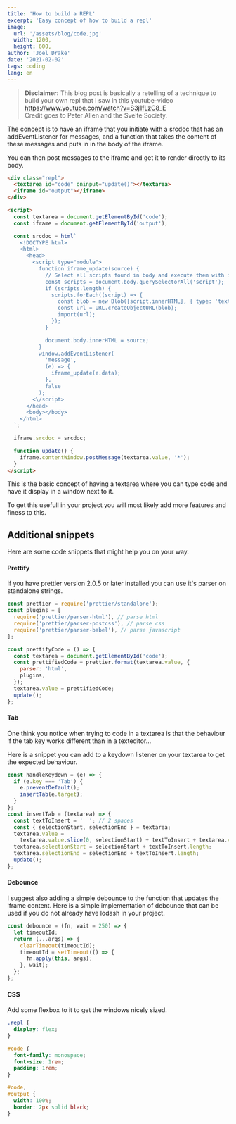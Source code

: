 ```yaml
---
title: 'How to build a REPL'
excerpt: 'Easy concept of how to build a repl'
image:
  url: '/assets/blog/code.jpg'
  width: 1200,
  height: 600,
author: 'Joel Drake'
date: '2021-02-02'
tags: coding
lang: en
---
```


> **Disclaimer:**
> This blog post is basically a retelling of a technique to build your own repl that I saw in this youtube-video https://www.youtube.com/watch?v=S3j1fLzC8_E<br>
> Credit goes to Peter Allen and the Svelte Society.

The concept is to have an iframe that you initiate with a srcdoc that has an addEventListener for messages, and a function that takes the content of these messages and puts in in the body of the iframe.

You can then post messages to the iframe and get it to render directly to its body.

```html
<div class="repl">
  <textarea id="code" oninput="update()"></textarea>
  <iframe id="output"></iframe>
</div>

<script>
  const textarea = document.getElementById('code');
  const iframe = document.getElementById('output');

  const srcdoc = html`
    <!DOCTYPE html>
    <html>
      <head>
        <script type="module">
          function iframe_update(source) {
            // Select all scripts found in body and execute them with import() to get scripts to work
            const scripts = document.body.querySelectorAll('script');
            if (scripts.length) {
              scripts.forEach((script) => {
                const blob = new Blob([script.innerHTML], { type: 'text/javascript' });
                const url = URL.createObjectURL(blob);
                import(url);
              });
            }

            document.body.innerHTML = source;
          }
          window.addEventListener(
            'message',
            (e) => {
              iframe_update(e.data);
            },
            false
          );
        <\/script>
      </head>
      <body></body>
    </html>
  `;

  iframe.srcdoc = srcdoc;

  function update() {
    iframe.contentWindow.postMessage(textarea.value, '*');
  }
</script>
```

This is the basic concept of having a textarea where you can type code and have it display in a window next to it.

To get this usefull in your project you will most likely add more features and finess to this.

## Additional snippets

Here are some code snippets that might help you on your way.

#### Prettify

If you have prettier version 2.0.5 or later installed you can use it's parser on standalone strings.

```javascript
const prettier = require('prettier/standalone');
const plugins = [
  require('prettier/parser-html'), // parse html
  require('prettier/parser-postcss'), // parse css
  require('prettier/parser-babel'), // parse javascript
];

const prettifyCode = () => {
  const textarea = document.getElementById('code');
  const prettifiedCode = prettier.format(textarea.value, {
    parser: 'html',
    plugins,
  });
  textarea.value = prettifiedCode;
  update();
};
```

#### Tab

One think you notice when trying to code in a textarea is that the behaviour if the tab key works different than in a texteditor...

Here is a snippet you can add to a keydown listener on your textarea to get the expected behaviour.

```javascript
const handleKeydown = (e) => {
  if (e.key === 'Tab') {
    e.preventDefault();
    insertTab(e.target);
  }
};
const insertTab = (textarea) => {
  const textToInsert = '  '; // 2 spaces
  const { selectionStart, selectionEnd } = textarea;
  textarea.value =
    textarea.value.slice(0, selectionStart) + textToInsert + textarea.value.slice(selectionStart);
  textarea.selectionStart = selectionStart + textToInsert.length;
  textarea.selectionEnd = selectionEnd + textToInsert.length;
  update();
};
```

#### Debounce

I suggest also adding a simple debounce to the function that updates the iframe content. Here is a simple implementation of debounce that can be used if you do not already have lodash in your project.

```javascript
const debounce = (fn, wait = 250) => {
  let timeoutId;
  return (...args) => {
    clearTimeout(timeoutId);
    timeoutId = setTimeout(() => {
      fn.apply(this, args);
    }, wait);
  };
};
```

#### CSS

Add some flexbox to it to get the windows nicely sized.

```css
.repl {
  display: flex;
}

#code {
  font-family: monospace;
  font-size: 1rem;
  padding: 1rem;
}

#code,
#output {
  width: 100%;
  border: 2px solid black;
}
```
